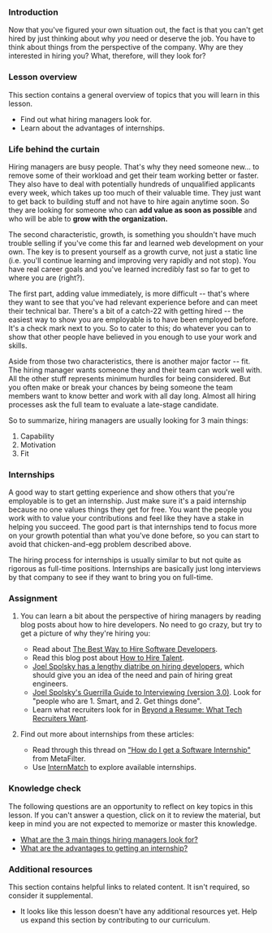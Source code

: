 ### Introduction

Now that you've figured your own situation out, the fact is that you can't get hired by just thinking about why *you* need or deserve the job.  You have to think about things from the perspective of the company.  Why are they interested in hiring you?  What, therefore, will they look for?

### Lesson overview

This section contains a general overview of topics that you will learn in this lesson.

- Find out what hiring managers look for.
- Learn about the advantages of internships.

### Life behind the curtain

Hiring managers are busy people.  That's why they need someone new... to remove some of their workload and get their team working better or faster.   They also have to deal with potentially hundreds of unqualified applicants every week, which takes up too much of their valuable time.  They just want to get back to building stuff and not have to hire again anytime soon.  So they are looking for someone who can **add value as soon as possible** and who will be able to **grow with the organization.**

The second characteristic, growth, is something you shouldn't have much trouble selling if you've come this far and learned web development on your own.  The key is to present yourself as a growth curve, not just a static line (i.e. you'll continue learning and improving very rapidly and not stop).  You have real career goals and you've learned incredibly fast so far to get to where you are (right?).

The first part, adding value immediately, is more difficult -- that's where they want to see that you've had relevant experience before and can meet their technical bar.  There's a bit of a catch-22 with getting hired -- the easiest way to show you are employable is to have been employed before.  It's a check mark next to you.  So to cater to this; do whatever you can to show that other people have believed in you enough to use your work and skills.

Aside from those two characteristics, there is another major factor -- fit.  The hiring manager wants someone they and their team can work well with.  All the other stuff represents minimum hurdles for being considered.  But you often make or break your chances by being someone the team members want to know better and work with all day long.  Almost all hiring processes ask the full team to evaluate a late-stage candidate.

So to summarize, hiring managers are usually looking for 3 main things:

1. Capability
1. Motivation
1. Fit

### Internships

A good way to start getting experience and show others that you're employable is to get an internship.  Just make sure it's a paid internship because no one values things they get for free.  You want the people you work with to value your contributions and feel like they have a stake in helping you succeed.  The good part is that internships tend to focus more on your growth potential than what you've done before, so you can start to avoid that chicken-and-egg problem described above.

The hiring process for internships is usually similar to but not quite as rigorous as full-time positions.  Internships are basically just long interviews by that company to see if they want to bring you on full-time.

### Assignment

<div class="lesson-content__panel" markdown="1">

1. You can learn a bit about the perspective of hiring managers by reading blog posts about how to hire developers.  No need to go crazy, but try to get a picture of why they're hiring you:

    - Read about [The Best Way to Hire Software Developers](http://insights.dice.com/2013/05/31/hiring-software-developers/).
    - Read this blog post about [How to Hire Talent](http://lifeofaprogrammanager.blogspot.com/2006/06/how-to-hire-talent.html).
    - [Joel Spolsky has a lengthy diatribe on hiring developers](http://www.joelonsoftware.com/articles/FindingGreatDevelopers.html), which should give you an idea of the need and pain of hiring great engineers.
    - [Joel Spolsky's Guerrilla Guide to Interviewing (version 3.0)](http://www.joelonsoftware.com/articles/GuerrillaInterviewing3.html).  Look for "people who are 1. Smart, and 2. Get things done".
    - Learn what recruiters look for in [Beyond a Resume: What Tech Recruiters Want](http://blog.udacity.com/2013/09/beyond-resume-what-tech-recruiters-want.html).

1. Find out more about internships from these articles:

    - Read through this thread on ["How do I get a Software Internship"](http://ask.metafilter.com/226621/How-do-I-get-a-software-internship) from MetaFilter.
    - Use [InternMatch](https://www.wayup.com/s/internships/it/) to explore available internships.

</div>

### Knowledge check

The following questions are an opportunity to reflect on key topics in this lesson. If you can't answer a question, click on it to review the material, but keep in mind you are not expected to memorize or master this knowledge.

- [What are the 3 main things hiring managers look for?](#life-behind-the-curtain)
- [What are the advantages to getting an internship?](#internships)

### Additional resources

This section contains helpful links to related content. It isn't required, so consider it supplemental.

- It looks like this lesson doesn't have any additional resources yet. Help us expand this section by contributing to our curriculum.
